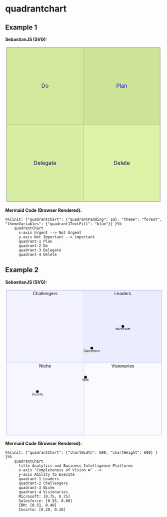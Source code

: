 # quadrantchart

## Example 1

**SebastianJS (SVG):**

<svg id="graph" xmlns="http://www.w3.org/2000/svg" xmlns:xlink="http://www.w3.org/1999/xlink" style="max-width: 500px;" viewBox="32 32 462 462" role="graphics-document document" aria-roledescription="quadrantChart"><style>#graph{font-family:"trebuchet ms",verdana,arial,sans-serif;font-size:16px;fill:#000000;}@keyframes edge-animation-frame{from{stroke-dashoffset:0;}}@keyframes dash{to{stroke-dashoffset:0;}}#graph .edge-animation-slow{stroke-dasharray:9,5!important;stroke-dashoffset:900;animation:dash 50s linear infinite;stroke-linecap:round;}#graph .edge-animation-fast{stroke-dasharray:9,5!important;stroke-dashoffset:900;animation:dash 20s linear infinite;stroke-linecap:round;}#graph .error-icon{fill:#552222;}#graph .error-text{fill:#552222;stroke:#552222;}#graph .edge-thickness-normal{stroke-width:1px;}#graph .edge-thickness-thick{stroke-width:3.5px;}#graph .edge-pattern-solid{stroke-dasharray:0;}#graph .edge-thickness-invisible{stroke-width:0;fill:none;}#graph .edge-pattern-dashed{stroke-dasharray:3;}#graph .edge-pattern-dotted{stroke-dasharray:2;}#graph .marker{fill:#000000;stroke:#000000;}#graph .marker.cross{stroke:#000000;}#graph svg{font-family:"trebuchet ms",verdana,arial,sans-serif;font-size:16px;}#graph p{margin:0;}#graph :root{--mermaid-font-family:"trebuchet ms",verdana,arial,sans-serif;}</style><g/><g class="main"><g class="quadrants"><g class="quadrant"><rect x="263" y="36" width="227" height="227" fill="#cde498"/><text x="0" y="0" fill="blue" font-size="16" dominant-baseline="middle" text-anchor="middle" transform="translate(376.5, 149.5) rotate(0)">Plan</text></g><g class="quadrant"><rect x="36" y="36" width="227" height="227" fill="#d2e99d"/><text x="0" y="0" fill="#2d1662" font-size="16" dominant-baseline="middle" text-anchor="middle" transform="translate(149.5, 149.5) rotate(0)">Do</text></g><g class="quadrant"><rect x="36" y="263" width="227" height="227" fill="#d7eea2"/><text x="0" y="0" fill="#28115d" font-size="16" dominant-baseline="middle" text-anchor="middle" transform="translate(149.5, 376.5) rotate(0)">Delegate</text></g><g class="quadrant"><rect x="263" y="263" width="227" height="227" fill="#dcf3a7"/><text x="0" y="0" fill="#230c58" font-size="16" dominant-baseline="middle" text-anchor="middle" transform="translate(376.5, 376.5) rotate(0)">Delete</text></g></g><g class="border"><line x1="35" y1="36" x2="491" y2="36" style="stroke: hsl(78.1578947368, 18.4615384615%, 64.5098039216%); stroke-width: 2;"/><line x1="490" y1="37" x2="490" y2="489" style="stroke: hsl(78.1578947368, 18.4615384615%, 64.5098039216%); stroke-width: 2;"/><line x1="35" y1="490" x2="491" y2="490" style="stroke: hsl(78.1578947368, 18.4615384615%, 64.5098039216%); stroke-width: 2;"/><line x1="36" y1="37" x2="36" y2="489" style="stroke: hsl(78.1578947368, 18.4615384615%, 64.5098039216%); stroke-width: 2;"/><line x1="263" y1="37" x2="263" y2="489" style="stroke: hsl(78.1578947368, 18.4615384615%, 64.5098039216%); stroke-width: 1;"/><line x1="37" y1="263" x2="489" y2="263" style="stroke: hsl(78.1578947368, 18.4615384615%, 64.5098039216%); stroke-width: 1;"/></g><g class="data-points"/><g class="labels"><g class="label"><text x="0" y="0" fill="#321b67" font-size="16" dominant-baseline="hanging" text-anchor="middle" transform="translate(149.5, 5) rotate(0)">Urgent</text></g><g class="label"><text x="0" y="0" fill="#321b67" font-size="16" dominant-baseline="hanging" text-anchor="middle" transform="translate(376.5, 5) rotate(0)">Not Urgent</text></g><g class="label"><text x="0" y="0" fill="#321b67" font-size="16" dominant-baseline="hanging" text-anchor="middle" transform="translate(5, 376.5) rotate(-90)">Not Important</text></g><g class="label"><text x="0" y="0" fill="#321b67" font-size="16" dominant-baseline="hanging" text-anchor="middle" transform="translate(5, 149.5) rotate(-90)">important</text></g></g><g class="title"/></g></svg>

**Mermaid Code (Browser Rendered):**

```mermaid
%%{init: {"quadrantChart": {"quadrantPadding": 10}, "theme": "forest", "themeVariables": {"quadrant1TextFill": "blue"}} }%%
    quadrantChart
      x-axis Urgent --> Not Urgent
      y-axis Not Important --> important
      quadrant-1 Plan
      quadrant-2 Do
      quadrant-3 Delegate
      quadrant-4 Delete
```

## Example 2

**SebastianJS (SVG):**

<svg id="graph" xmlns="http://www.w3.org/2000/svg" xmlns:xlink="http://www.w3.org/1999/xlink" style="max-width: 600px;" viewBox="27 41 572 532" role="graphics-document document" aria-roledescription="quadrantChart"><style>#graph{font-family:"trebuchet ms",verdana,arial,sans-serif;font-size:16px;fill:#333;}@keyframes edge-animation-frame{from{stroke-dashoffset:0;}}@keyframes dash{to{stroke-dashoffset:0;}}#graph .edge-animation-slow{stroke-dasharray:9,5!important;stroke-dashoffset:900;animation:dash 50s linear infinite;stroke-linecap:round;}#graph .edge-animation-fast{stroke-dasharray:9,5!important;stroke-dashoffset:900;animation:dash 20s linear infinite;stroke-linecap:round;}#graph .error-icon{fill:#552222;}#graph .error-text{fill:#552222;stroke:#552222;}#graph .edge-thickness-normal{stroke-width:1px;}#graph .edge-thickness-thick{stroke-width:3.5px;}#graph .edge-pattern-solid{stroke-dasharray:0;}#graph .edge-thickness-invisible{stroke-width:0;fill:none;}#graph .edge-pattern-dashed{stroke-dasharray:3;}#graph .edge-pattern-dotted{stroke-dasharray:2;}#graph .marker{fill:#333333;stroke:#333333;}#graph .marker.cross{stroke:#333333;}#graph svg{font-family:"trebuchet ms",verdana,arial,sans-serif;font-size:16px;}#graph p{margin:0;}#graph :root{--mermaid-font-family:"trebuchet ms",verdana,arial,sans-serif;}</style><g/><g class="main"><g class="quadrants"><g class="quadrant"><rect x="313" y="45" width="282" height="262" fill="#ECECFF"/><text x="0" y="0" fill="#131300" font-size="16" dominant-baseline="hanging" text-anchor="middle" transform="translate(454, 50) rotate(0)">Leaders</text></g><g class="quadrant"><rect x="31" y="45" width="282" height="262" fill="#f1f1ff"/><text x="0" y="0" fill="#0e0e00" font-size="16" dominant-baseline="hanging" text-anchor="middle" transform="translate(172, 50) rotate(0)">Challengers</text></g><g class="quadrant"><rect x="31" y="307" width="282" height="262" fill="#f6f6ff"/><text x="0" y="0" fill="#090900" font-size="16" dominant-baseline="hanging" text-anchor="middle" transform="translate(172, 312) rotate(0)">Niche</text></g><g class="quadrant"><rect x="313" y="307" width="282" height="262" fill="#fbfbff"/><text x="0" y="0" fill="#040400" font-size="16" dominant-baseline="hanging" text-anchor="middle" transform="translate(454, 312) rotate(0)">Visionaries</text></g></g><g class="border"><line x1="30" y1="45" x2="596" y2="45" style="stroke: hsl(240, 60%, 86.2745098039%); stroke-width: 2;"/><line x1="595" y1="46" x2="595" y2="568" style="stroke: hsl(240, 60%, 86.2745098039%); stroke-width: 2;"/><line x1="30" y1="569" x2="596" y2="569" style="stroke: hsl(240, 60%, 86.2745098039%); stroke-width: 2;"/><line x1="31" y1="46" x2="31" y2="568" style="stroke: hsl(240, 60%, 86.2745098039%); stroke-width: 2;"/><line x1="313" y1="46" x2="313" y2="568" style="stroke: hsl(240, 60%, 86.2745098039%); stroke-width: 1;"/><line x1="32" y1="307" x2="594" y2="307" style="stroke: hsl(240, 60%, 86.2745098039%); stroke-width: 1;"/></g><g class="data-points"><g class="data-point"><circle cx="143.8" cy="411.79999999999995" r="5" fill="hsl(240, 100%, NaN%)" stroke="hsl(240, 100%, NaN%)" stroke-width="0px"/><text x="0" y="0" fill="#131300" font-size="12" dominant-baseline="hanging" text-anchor="middle" transform="translate(143.8, 416.79999999999995) rotate(0)">Incorta</text></g><g class="data-point"><circle cx="318.64" cy="359.4" r="5" fill="hsl(240, 100%, NaN%)" stroke="hsl(240, 100%, NaN%)" stroke-width="0px"/><text x="0" y="0" fill="#131300" font-size="12" dominant-baseline="hanging" text-anchor="middle" transform="translate(318.64, 364.4) rotate(0)">IBM</text></g><g class="data-point"><circle cx="341.2" cy="254.60000000000002" r="5" fill="hsl(240, 100%, NaN%)" stroke="hsl(240, 100%, NaN%)" stroke-width="0px"/><text x="0" y="0" fill="#131300" font-size="12" dominant-baseline="hanging" text-anchor="middle" transform="translate(341.2, 259.6) rotate(0)">Salesforce</text></g><g class="data-point"><circle cx="454" cy="176" r="5" fill="hsl(240, 100%, NaN%)" stroke="hsl(240, 100%, NaN%)" stroke-width="0px"/><text x="0" y="0" fill="#131300" font-size="12" dominant-baseline="hanging" text-anchor="middle" transform="translate(454, 181) rotate(0)">Microsoft</text></g></g><g class="labels"><g class="label"><text x="0" y="0" fill="#131300" font-size="16" dominant-baseline="hanging" text-anchor="start" transform="translate(31, 579) rotate(0)">Completeness of Vision ❤ ⟶</text></g><g class="label"><text x="0" y="0" fill="#131300" font-size="16" dominant-baseline="hanging" text-anchor="start" transform="translate(5, 569) rotate(-90)">Ability to Execute</text></g></g><g class="title"><text x="0" y="0" fill="#131300" font-size="20" dominant-baseline="hanging" text-anchor="middle" transform="translate(300, 10) rotate(0)">Analytics and Business Intelligence Platforms</text></g></g></svg>

**Mermaid Code (Browser Rendered):**

```mermaid
%%{init: {"quadrantChart": {"chartWidth": 600, "chartHeight": 600} } }%%
    quadrantChart
      title Analytics and Business Intelligence Platforms
      x-axis "Completeness of Vision ❤" -->
      y-axis Ability to Execute
      quadrant-1 Leaders
      quadrant-2 Challengers
      quadrant-3 Niche
      quadrant-4 Visionaries
      Microsoft: [0.75, 0.75]
      Salesforce: [0.55, 0.60]
      IBM: [0.51, 0.40]
      Incorta: [0.20, 0.30]
```

